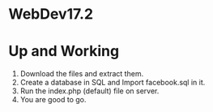 # WebDev17.2

Up and Working
==============
1) Download the files and extract them.
2) Create a database in SQL and Import facebook.sql in it.
3) Run the index.php (default) file on server.
4) You are good to go.
